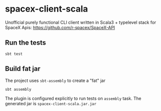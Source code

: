 # spacex-client-scala

Unofficial purely functional CLI client written in Scala3 + typelevel stack for SpaceX Apis: https://github.com/r-spacex/SpaceX-API

## Run the tests

```shell
sbt test
```

## Build fat jar 

The project uses `sbt-assembly` to create a "fat" jar
```
sbt assembly
```

The plugin is configured explicitly to run tests on `assembly` task. The generated jar is `spacex-client-scala.jar.jar`
